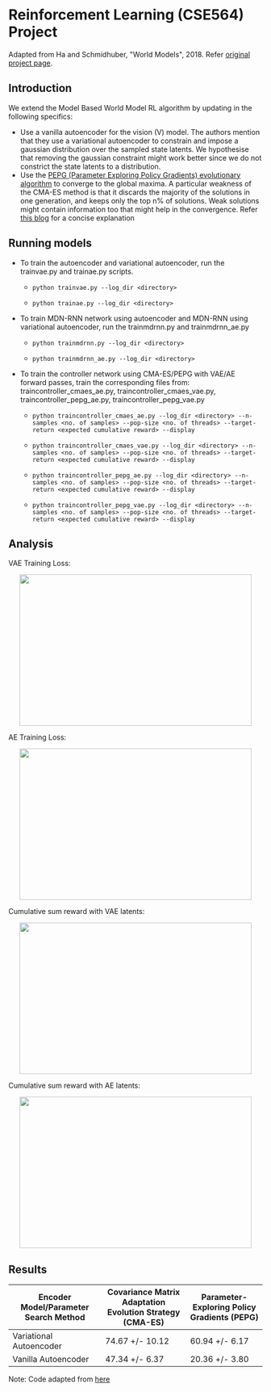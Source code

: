 # Reinforcement Learning (CSE564) Project

Adapted from Ha and Schmidhuber, "World Models", 2018. Refer [original project page](https://ctallec.github.io/world-models/).

## Introduction

We extend the Model Based World Model RL algorithm by updating in the following specifics:
- Use a vanilla autoencoder for the vision (V) model. The authors mention that they use a variational autoencoder to constrain and impose a gaussian distribution over the sampled state latents. We hypothesise that removing the gaussian constraint might work better since we do not constrict the state latents to a distribution.
- Use the [PEPG (Parameter Exploring Policy Gradients) evolutionary algorithm](http://citeseerx.ist.psu.edu/viewdoc/download;jsessionid=A64D1AE8313A364B814998E9E245B40A?doi=10.1.1.180.7104&rep=rep1&type=pdf) to converge to the global maxima. A particular weakness of the CMA-ES method is that it discards the majority of the solutions in one generation, and keeps only the top n% of solutions. Weak solutions might contain information too that might help in the convergence. Refer [this blog](http://blog.otoro.net/2017/10/29/visual-evolution-strategies/) for a concise explanation

## Running models

- To train the autoencoder and variational autoencoder, run the trainvae.py and trainae.py scripts.

  - ```python trainvae.py --log_dir <directory>```

  - ```python trainae.py --log_dir <directory>```

- To train MDN-RNN network using autoencoder and MDN-RNN using variational autoencoder, run the trainmdrnn.py and trainmdrnn_ae.py

  - ```python trainmdrnn.py --log_dir <directory>```

  - ```python trainmdrnn_ae.py --log_dir <directory>```

- To train the controller network using CMA-ES/PEPG with VAE/AE forward passes, train the corresponding files from: 
traincontroller_cmaes_ae.py, traincontroller_cmaes_vae.py, traincontroller_pepg_ae.py, traincontroller_pepg_vae.py

  - ```python traincontroller_cmaes_ae.py --log_dir <directory> --n-samples <no. of samples> --pop-size <no. of threads> --target-return <expected cumulative reward> --display```

  - ```python traincontroller_cmaes_vae.py --log_dir <directory> --n-samples <no. of samples> --pop-size <no. of threads> --target-return <expected cumulative reward> --display```

  - ```python traincontroller_pepg_ae.py --log_dir <directory> --n-samples <no. of samples> --pop-size <no. of threads> --target-return <expected cumulative reward> --display```

  - ```python traincontroller_pepg_vae.py --log_dir <directory> --n-samples <no. of samples> --pop-size <no. of threads> --target-return <expected cumulative reward> --display```

## Analysis

VAE Training Loss:

<p align="center">
  <img width="460" height="300" src="images/vae_loss.jpg">
</p>

AE Training Loss:
<p align="center">
  <img width="460" height="300" src="images/ae_loss.jpg">
</p>

Cumulative sum reward with VAE latents:
<p align="center">
  <img width="460" height="300" src="images/vae_cum_sum.jpg">
</p>

Cumulative sum reward with AE latents:
<p align="center">
  <img width="460" height="300" src="images/ae_cum_sum.jpg">
</p>

## Results
Encoder Model/Parameter Search Method | Covariance Matrix Adaptation Evolution Strategy (CMA-ES) | Parameter-Exploring Policy Gradients (PEPG)
------------ | ------------- | -------------
Variational Autoencoder | 74.67 +/- 10.12 | 60.94 +/- 6.17 
 Vanilla Autoencoder | 47.34 +/- 6.37 | 20.36 +/- 3.80


Note: Code adapted from [here](https://github.com/ctallec/world-models)
